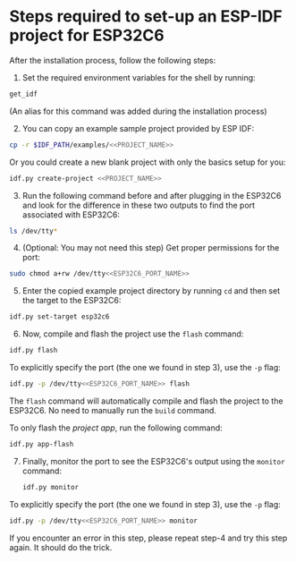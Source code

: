 # Steps required to set-up an ESP-IDF project for ESP32C6

After the installation process, follow the following steps:

1. Set the required environment variables for the shell by running:

```sh
get_idf
```

(An alias for this command was added during the installation process)

2. You can copy an example sample project provided by ESP IDF:

```sh
cp -r $IDF_PATH/examples/<<PROJECT_NAME>>
```

Or you could create a new blank project with only the basics setup for you:

```sh
idf.py create-project <<PROJECT_NAME>>
```

3. Run the following command before and after plugging in the ESP32C6 and look
   for the difference in these two outputs to find the port associated with
   ESP32C6:

```sh
ls /dev/tty*
```

4. (Optional: You may not need this step) Get proper permissions for the port:

```sh
sudo chmod a+rw /dev/tty<<ESP32C6_PORT_NAME>>
```

5. Enter the copied example project directory by running `cd` and then set the
   target to the ESP32C6:

```sh
idf.py set-target esp32c6
```

6. Now, compile and flash the project use the `flash` command:

```sh
idf.py flash
```

To explicitly specify the port (the one we found in step 3), use the `-p` flag:

```sh
idf.py -p /dev/tty<<ESP32C6_PORT_NAME>> flash
```

The `flash` command will automatically compile and flash the project to the
ESP32C6. No need to manually run the `build` command.

To only flash the _project app_, run the following command:

```sh
idf.py app-flash
```

7. Finally, monitor the port to see the ESP32C6's output using the `monitor`
   command:

   ```sh
   idf.py monitor
   ```

To explicitly specify the port (the one we found in step 3), use the `-p` flag:

```sh
idf.py -p /dev/tty<<ESP32C6_PORT_NAME>> monitor
```

If you encounter an error in this step, please repeat step-4 and try this step
again. It should do the trick.
